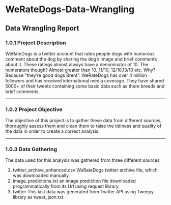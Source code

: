 # WeRateDogs-Data-Wrangling

## Data Wrangling Report

### 1.0.1 Project Description
WeRateDogs is a twitter account that rates people dogs with humorous comment about the dog
by sharing the dog’s image and brief comments about it. These ratings almost always have a
denominator of 10. The numerators though? Almost greater than 10. 11/10, 12/10,13/10 etc.
Why? Because "they’re good dogs Brent".
WeRateDogs has over 4 million followers and has received international media coverage. They
have shared 5000+ of their tweets containing some basic data such as there breeds and brief
comments.

---------------------------------
### 1.0.2 Project Objective
The objective of this project is to gather these data from different sources, thoroughly assess them
and clean them to raise the tidiness and quality of the data in order to create a correct analysis.

-------------
### 1.0.3 Data Gathering
The data used for this analysis was gathered from three different sources
1. twitter_archive_enhanced.csv WeRateDogs twitter archive file, which was downloaded
manually.
2. image_predictions.txt an image prediction file downloaded programmatically from its Url
using request library.
3. twitter This last data was generated from Twitter API using Tweepy library as
tweet_json.txt.
